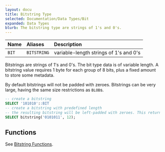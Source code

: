 ```yaml
---
layout: docu
title: Bitstring Type
selected: Documentation/Data Types/Bit
expanded: Data Types
blurb: The bitstring type are strings of 1's and 0's.
---
```


| Name | Aliases | Description |
|:---|:---|:---|
| `BIT` | `BITSTRING` | variable-length strings of 1's and 0's |


Bitstrings are strings of 1's and 0's. The bit type data is of variable length. A bitstring value requires 1 byte for each group of 8 bits, plus a fixed amount to store some metadata. 

By default bitstrings will not be padded with zeroes. 
Bitstrings can be very large, having the same size restrictions as `BLOB`s.


```sql
-- create a bitstring 
SELECT '101010'::BIT
-- create a bitstring with predefined length 
-- the resulting bitstring will be left-padded with zeroes. This returns 000000101011
SELECT bitstring('0101011', 12);
```

## Functions
See [Bitstring Functions](../functions/bitstring).
